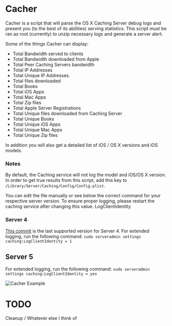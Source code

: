 # Cacher
Cacher is a script that will parse the OS X Caching Server debug logs and present you (to the best of its abilities) serving statistics. This script must be ran as root (currently) to unzip necessary logs and generate a server alert.

Some of the things Cacher can display:
- Total Bandwidth served to clients
- Total Bandwidth downloaded from Apple
- Total Peer Caching Servers bandwidth
- Total IP Addresses
- Total Unique IP Addresses.
- Total files downloaded
- Total Books
- Total iOS Apps
- Total Mac Apps
- Total Zip files
- Total Apple Server Registrations
- Total Unique files downloaded from Caching Server
- Total Unique Books
- Total Unique iOS Apps
- Total Unique Mac Apps
- Total Unique Zip files

In addition you will also get a detailed list of iOS / OS X versions and iOS models.

### Notes
By default, the Caching service will not log the model and iOS/OS X version. In order to get true results from this script, add this key to `/Library/Server/Caching/Config/Config.plist`.

You can edit the file manually or see below the correct command for your respective server version. To ensure proper logging, please restart the caching service after changing this value.
<key>LogClientIdentity</key>
<true/>

### Server 4
[This commit](https://github.com/erikng/Cacher/commit/17903d2dd29886c0dfc16054ae39b89f25581f79) is the last supported version for Server 4.
For extended logging, run the following command:
`sudo serveradmin settings caching:LogClientIdentity = 1`

## Server 5
For extended logging, run the following command:
`sudo serveradmin settings caching:LogClientIdentity = yes`

![Cacher Example](http://erikng.github.io/screenshots/Cacher_Example.png)



# TODO
Cleanup / Whatever else I think of

